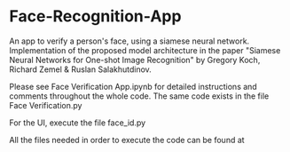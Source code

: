# Face-Recognition-App

An app to verify a person's face, using a siamese neural network. Implementation of the proposed model architecture in the paper "Siamese Neural Networks for One-shot Image Recognition" by Gregory Koch, Richard Zemel & Ruslan Salakhutdinov.

Please see Face Verification App.ipynb for detailed instructions and comments throughout the whole code. The same code exists in the file Face Verification.py

For the UI, execute the file face_id.py

All the files needed in order to execute the code can be found at 
